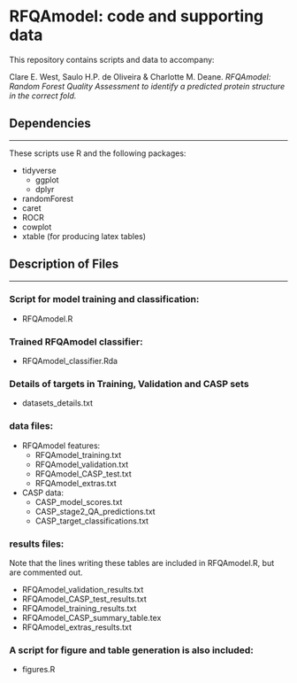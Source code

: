 # RFQAmodel: code and supporting data

This repository contains scripts and data to accompany:

Clare E. West, Saulo H.P. de Oliveira & Charlotte M. Deane. *RFQAmodel: Random Forest Quality Assessment to identify a predicted protein structure in the correct fold.*

## Dependencies
------------

These scripts use R and the following packages:
- tidyverse 
  - ggplot
  - dplyr
- randomForest
- caret
- ROCR
- cowplot
- xtable (for producing latex tables)

## Description of Files
----------

### Script for model training and classification:
- RFQAmodel.R

### Trained RFQAmodel classifier:
- RFQAmodel_classifier.Rda

### Details of targets in Training, Validation and CASP sets
- datasets_details.txt

### data files:
- RFQAmodel features:
  - RFQAmodel_training.txt
  - RFQAmodel_validation.txt
  - RFQAmodel_CASP_test.txt
  - RFQAmodel_extras.txt
- CASP data:
  - CASP_model_scores.txt
  - CASP_stage2_QA_predictions.txt
  - CASP_target_classifications.txt
 
### results files:
Note that the lines writing these tables are included in RFQAmodel.R, but are commented out. 
- RFQAmodel_validation_results.txt
- RFQAmodel_CASP_test_results.txt
- RFQAmodel_training_results.txt
- RFQAmodel_CASP_summary_table.tex
- RFQAmodel_extras_results.txt

### A script for figure and table generation is also included:
- figures.R




